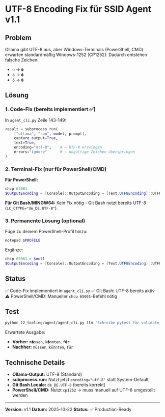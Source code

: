 # UTF-8 Encoding Fix für SSID Agent v1.1

## Problem

Ollama gibt UTF-8 aus, aber Windows-Terminals (PowerShell, CMD) erwarten standardmäßig Windows-1252 (CP1252).
Dadurch entstehen falsche Zeichen:
- `ü` → `�`
- `ä` → `�`
- `ö` → `�`

## Lösung

### 1. Code-Fix (bereits implementiert ✅)

In `agent_cli.py` Zeile 143-149:

```python
result = subprocess.run(
    ["ollama", "run", model, prompt],
    capture_output=True,
    text=True,
    encoding="utf-8",    # ← UTF-8 erzwingen
    errors="ignore"      # ← ungültige Zeichen überspringen
)
```

### 2. Terminal-Fix (nur für PowerShell/CMD)

**Für PowerShell:**
```powershell
chcp 65001
$OutputEncoding = [Console]::OutputEncoding = [Text.UTF8Encoding]::UTF8
```

**Für Git Bash/MINGW64:**
Kein Fix nötig - Git Bash nutzt bereits UTF-8 (`LC_CTYPE="de_DE.UTF-8"`).

### 3. Permanente Lösung (optional)

Füge zu deinem PowerShell-Profil hinzu:
```powershell
notepad $PROFILE
```

Ergänze:
```powershell
chcp 65001 > $null
$OutputEncoding = [Console]::OutputEncoding = [Text.UTF8Encoding]::UTF8
```

## Status

✅ Code-Fix implementiert in `agent_cli.py`
✅ Git Bash: UTF-8 bereits aktiv
⚠️ PowerShell/CMD: Manueller `chcp 65001`-Befehl nötig

## Test

```bash
python 12_tooling/agent/agent_cli.py llm "Schreibe pytest für validate_all_sot_rules()"
```

Erwartete Ausgabe:
- **Vorher:** `m�ssen`, `k�nnten`, `f�r`
- **Nachher:** `müssen`, `könnten`, `für`

## Technische Details

- **Ollama-Output:** UTF-8 (Standard)
- **subprocess.run:** Nutzt jetzt `encoding="utf-8"` statt System-Default
- **Git Bash Locale:** `de_DE.UTF-8` (bereits korrekt)
- **PowerShell/CMD:** Nutzt `cp1252` → muss manuell auf UTF-8 umgestellt werden

---

**Version:** v1.1
**Datum:** 2025-10-22
**Status:** ✅ Production-Ready
